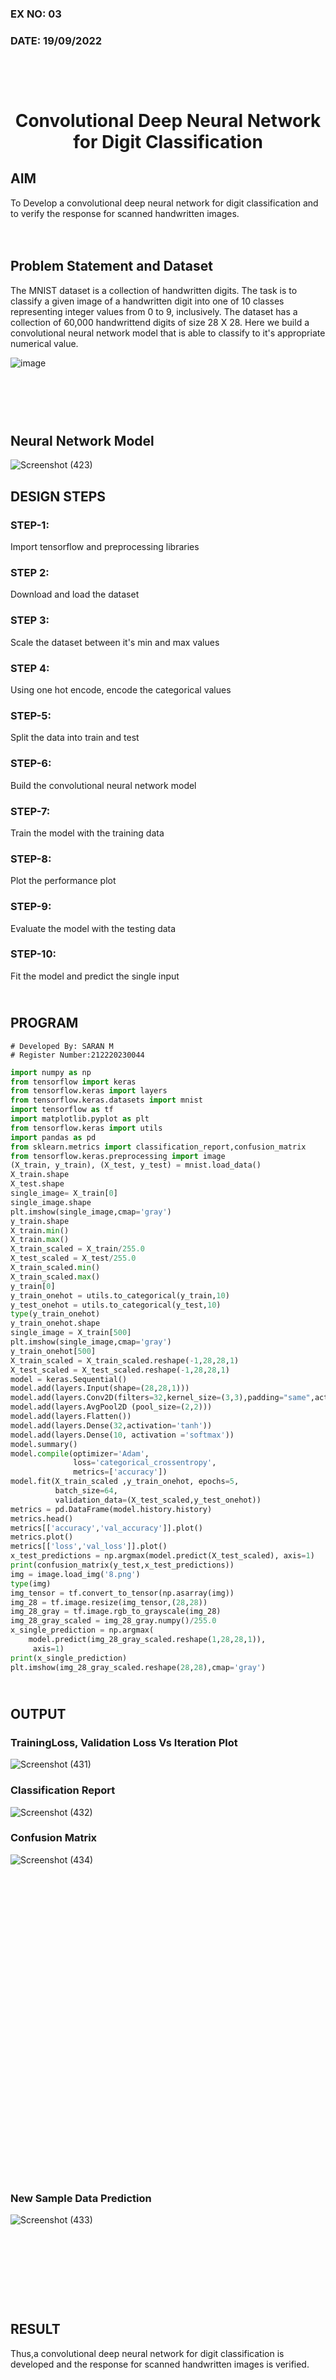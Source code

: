 ### EX NO: 03

### DATE: 19/09/2022


# <br><p align = "center"> Convolutional Deep Neural Network for Digit Classification </p>


## AIM

To Develop a convolutional deep neural network for digit classification and to verify the response for scanned handwritten images.
<br><br><br>
## Problem Statement and Dataset
The MNIST dataset is a collection of handwritten digits. The task is to classify a given image of a handwritten digit into one of 10 classes representing integer values from 0 to 9, inclusively. The dataset has a collection of 60,000 handwrittend digits of size 28 X 28. Here we build a convolutional neural network model that is able to classify to it's appropriate numerical value.

![image](https://user-images.githubusercontent.com/75235293/190975763-7d3b7c0f-9458-41e9-a35c-aa063c4977da.png)


## <br><br><br>Neural Network Model
![Screenshot (423)](https://user-images.githubusercontent.com/75243072/191222827-1d87adfd-172e-41c9-af5f-6c6cfdd7d0ac.png)



## DESIGN STEPS
### STEP-1:
Import tensorflow and preprocessing libraries
### STEP 2:
Download and load the dataset
### STEP 3:
Scale the dataset between it's min and max values
### STEP 4:
Using one hot encode, encode the categorical values
### STEP-5:
Split the data into train and test
### STEP-6:
Build the convolutional neural network model
### STEP-7:
Train the model with the training data
### STEP-8:
Plot the performance plot
### STEP-9:
Evaluate the model with the testing data
### STEP-10:
Fit the model and predict the single input

## <br>PROGRAM
```
# Developed By: SARAN M
# Register Number:212220230044
```
```python
import numpy as np
from tensorflow import keras
from tensorflow.keras import layers
from tensorflow.keras.datasets import mnist
import tensorflow as tf
import matplotlib.pyplot as plt
from tensorflow.keras import utils
import pandas as pd
from sklearn.metrics import classification_report,confusion_matrix
from tensorflow.keras.preprocessing import image
(X_train, y_train), (X_test, y_test) = mnist.load_data()
X_train.shape
X_test.shape
single_image= X_train[0]
single_image.shape
plt.imshow(single_image,cmap='gray')
y_train.shape
X_train.min()
X_train.max()
X_train_scaled = X_train/255.0
X_test_scaled = X_test/255.0
X_train_scaled.min()
X_train_scaled.max()
y_train[0]
y_train_onehot = utils.to_categorical(y_train,10)
y_test_onehot = utils.to_categorical(y_test,10)
type(y_train_onehot)
y_train_onehot.shape
single_image = X_train[500]
plt.imshow(single_image,cmap='gray')
y_train_onehot[500]
X_train_scaled = X_train_scaled.reshape(-1,28,28,1)
X_test_scaled = X_test_scaled.reshape(-1,28,28,1)
model = keras.Sequential()
model.add(layers.Input(shape=(28,28,1))) 
model.add(layers.Conv2D(filters=32,kernel_size=(3,3),padding="same",activation='relu'))
model.add(layers.AvgPool2D (pool_size=(2,2)))
model.add(layers.Flatten())
model.add(layers.Dense(32,activation='tanh')) 
model.add(layers.Dense(10, activation ='softmax'))
model.summary()
model.compile(optimizer='Adam',
              loss='categorical_crossentropy',
              metrics=['accuracy'])
model.fit(X_train_scaled ,y_train_onehot, epochs=5,
          batch_size=64, 
          validation_data=(X_test_scaled,y_test_onehot))   
metrics = pd.DataFrame(model.history.history)  
metrics.head()
metrics[['accuracy','val_accuracy']].plot()
metrics.plot()
metrics[['loss','val_loss']].plot()
x_test_predictions = np.argmax(model.predict(X_test_scaled), axis=1)
print(confusion_matrix(y_test,x_test_predictions))
img = image.load_img('8.png')
type(img)
img_tensor = tf.convert_to_tensor(np.asarray(img))
img_28 = tf.image.resize(img_tensor,(28,28))
img_28_gray = tf.image.rgb_to_grayscale(img_28)
img_28_gray_scaled = img_28_gray.numpy()/255.0
x_single_prediction = np.argmax(
    model.predict(img_28_gray_scaled.reshape(1,28,28,1)),
     axis=1)
print(x_single_prediction)
plt.imshow(img_28_gray_scaled.reshape(28,28),cmap='gray')
```


## <br>OUTPUT

### TrainingLoss, Validation Loss Vs Iteration Plot

 ![Screenshot (431)](https://user-images.githubusercontent.com/75235789/191796479-9ea7a130-9d8d-472c-ac6e-2cfab2b71c33.png)


### Classification Report
![Screenshot (432)](https://user-images.githubusercontent.com/75235789/191796545-c69872ad-2d22-4304-aa46-58cbd31c2675.png)



### Confusion Matrix

![Screenshot (434)](https://user-images.githubusercontent.com/75235789/191796601-94166858-8368-420e-86a7-e49c3735b39e.png)




### <br><br><br><br><br><br><br><br><br><br><br><br><br><br><br><br><br><br><br><br><br><br><br><br><br>New Sample Data Prediction
![Screenshot (433)](https://user-images.githubusercontent.com/75235789/191796653-33a7b07e-4d52-4346-b860-118a40f037ed.png)




## <br><br><br><br><br>RESULT
Thus,a convolutional deep neural network for digit classification is developed and the response for scanned handwritten images is verified.


